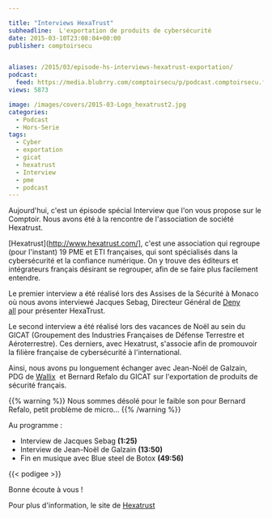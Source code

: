 ```yaml
---

title: "Interviews HexaTrust"
subheadline:  L'exportation de produits de cybersécurité
date: 2015-03-10T23:08:04+00:00
publisher: comptoirsecu


aliases: /2015/03/episode-hs-interviews-hexatrust-exportation/
podcast:
  feed: https://media.blubrry.com/comptoirsecu/p/podcast.comptoirsecu.fr/CSEC.HS05.2015-03-10.SUITE_INTERVIEW_ASSISES.mp3
views: 5873

image: /images/covers/2015-03-Logo_hexatrust2.jpg
categories:
  - Podcast
  - Hors-Serie
tags:
  - Cyber
  - exportation
  - gicat
  - hexatrust
  - Interview
  - pme
  - podcast
---
```



Aujourd'hui, c'est un épisode spécial Interview que l'on vous propose sur le Comptoir. Nous avons été à la rencontre de l'association de société Hexatrust.

[Hexatrust](http://www.hexatrust.com/], c'est une association qui regroupe (pour l'instant) 19 PME et ETI françaises, qui sont spécialisés dans la cybersécurité et la confiance numérique. On y trouve des éditeurs et intégrateurs français désirant se regrouper, afin de se faire plus facilement entendre.

Le premier interview a été réalisé lors des Assises de la Sécurité à Monaco où nous avons interviewé Jacques Sebag, Directeur Général de [Deny all](http://www.denyall.com/) pour présenter HexaTrust.

Le second interview a été réalisé lors des vacances de Noël au sein du GICAT (Groupement des Industries Françaises de Défense Terrestre et Aéroterrestre). Ces derniers, avec Hexatrust, s'associe afin de promouvoir la filière française de cybersécurité à l'international.

Ainsi, nous avons pu longuement échanger avec Jean-Noël de Galzain, PDG de [Wallix](http://www.wallix.com/fr/)  et Bernard Refalo du GICAT sur l'exportation de produits de sécurité français.

{{% warning %}}
Nous sommes désolé pour le faible son pour Bernard Refalo, petit problème de micro...
{{% /warning %}}

Au programme :

  * Interview de Jacques Sebag **(1:25)**
  * Interview de Jean-Noël de Galzain **(13:50)**
  * Fin en musique avec Blue steel de Botox **(49:56)**

{{< podigee >}}

Bonne écoute à vous !

Pour plus d'information, le site de [Hexatrust](http://www.hexatrust.com/)
